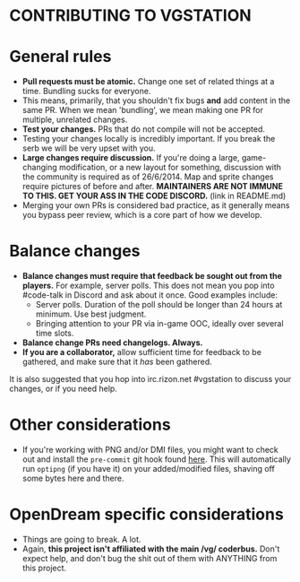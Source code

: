 CONTRIBUTING TO VGSTATION
=========================

# General rules

* **Pull requests must be atomic.**  Change one set of related things at a time.  Bundling sucks for everyone.
 * This means, primarily, that you shouldn't fix bugs **and** add content in the same PR. When we mean 'bundling', we mean making one PR for multiple, unrelated changes.
* **Test your changes.**  PRs that do not compile will not be accepted.
 * Testing your changes locally is incredibly important. If you break the serb we will be very upset with you.
* **Large changes require discussion.**  If you're doing a large, game-changing modification, or a new layout for something, discussion with the community is required as of 26/6/2014.  Map and sprite changes require pictures of before and after.  **MAINTAINERS ARE NOT IMMUNE TO THIS.  GET YOUR ASS IN THE CODE DISCORD.** (link in README.md)
* Merging your own PRs is considered bad practice, as it generally means you bypass peer review, which is a core part of how we develop.

# Balance changes
 * **Balance changes must require that feedback be sought out from the players.** For example, server polls. This does not mean you pop into #code-talk in Discord and ask about it once. Good examples include:
   * Server polls. Duration of the poll should be longer than 24 hours at minimum. Use best judgment.
   * Bringing attention to your PR via in-game OOC, ideally over several time slots.
 * **Balance change PRs need changelogs. Always.**
 * **If you are a collaborator,** allow sufficient time for feedback to be gathered, and make sure that it *has* been gathered.

It is also suggested that you hop into irc.rizon.net #vgstation to discuss your changes, or if you need help.

# Other considerations
* If you're working with PNG and/or DMI files, you might want to check out and install the `pre-commit` git hook found [here](tools/git-hooks). This will automatically run `optipng` (if you have it) on your added/modified files, shaving off some bytes here and there.

# OpenDream specific considerations

* Things are going to break. A lot.
* Again, **this project isn't affiliated with the main /vg/ coderbus.** Don't expect help, and don't bug the shit out of them with ANYTHING from this project.
